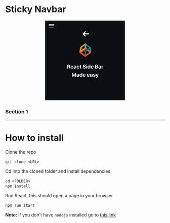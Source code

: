 # Sticky Navbar

<p align="center"><img src="screenshots/main.gif" width="50%"/></p>

### Section 1


---

# How to install

Clone the repo
```shell
git clone <URL>
```

Cd into the cloned folder and install dependencies
```shell
cd <FOLDER>
npm install
```

Run React, this should open a page in your browser
```shell
npm run start
```

**Note:** if you don't have `nodejs` installed go to [this link](https://nodejs.org/en/download/)
